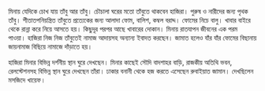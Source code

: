 মিনায় যেদিকে চোখ যায় তাঁবু আর তাঁবু। চৌচালা ঘরের মতো তাঁবুতে থাকবেন হাজিরা। পুরুষ ও নারীদের জন্য পৃথক তাঁবু। শীতাতপনিয়ন্ত্রিত তাঁবুতে প্রত্যেকের জন্য আলাদা ফোম, বালিশ, কম্বল বরাদ্দ। ফোমের নিচে বালু। খাবার বাইরে থেকে রান্না করে নিয়ে আসতে হয়। কিছুদূর পরপর আছে খাবারের দোকান। মিনায় রাতযাপন জীবনের এক পরম পাওয়া। হাজিরা নিজ নিজ তাঁবুতেই নামাজ আদায়সহ অন্যান্য ইবাদত করছেন। জামাত হলেও যাঁর যাঁর ফোমের বিছানায় জায়নামাজ বিছিয়ে নামাজে দাঁড়াতে হয়।

হাজিরা মিনার বিভিন্ন দর্শনীয় স্থান ঘুরে দেখছেন। মিনার কাছেই সৌদি বাদশাহর বাড়ি, রাজকীয় অতিথি ভবন, রেলস্টেশনসহ বিভিন্ন স্থান ঘুরে দেখছেন তাঁরা। ঢাকার বনানী থেকে হজ করতে এসেছেন রুবাইয়াত জামান। দেখছিলেন মসজিদে খায়েফ।

